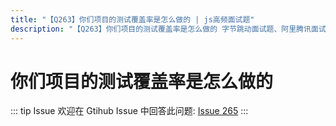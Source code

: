 ```yaml
---
title: "【Q263】你们项目的测试覆盖率是怎么做的 | js高频面试题"
description: "【Q263】你们项目的测试覆盖率是怎么做的 字节跳动面试题、阿里腾讯面试题、美团小米面试题。"
---
```


# 你们项目的测试覆盖率是怎么做的

::: tip Issue
欢迎在 Gtihub Issue 中回答此问题: [Issue 265](https://github.com/shfshanyue/Daily-Question/issues/265)
:::
